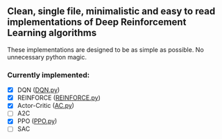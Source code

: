 ## Clean, single file, minimalistic and easy to read implementations of Deep Reinforcement Learning algorithms
These implementations are designed to be as simple as possible. No unnecessary python magic.

### Currently implemented:
- [x] DQN ([DQN.py](https://github.com/hobogalaxy/deep_reinforcement_learning/blob/master/DQN.py))
- [x] REINFORCE ([REINFORCE.py](https://github.com/hobogalaxy/deep_reinforcement_learning/blob/master/REINFORCE.py))
- [x] Actor-Critic ([AC.py](https://github.com/hobogalaxy/deep_reinforcement_learning/blob/master/AC.py))
- [ ] A2C
- [x] PPO ([PPO.py](https://github.com/hobogalaxy/deep_reinforcement_learning/blob/master/PPO.py))
- [ ] SAC
